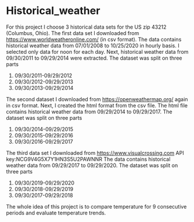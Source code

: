 # Historical_weather

For this project I choose 3 historical data sets for the US zip 43212 (Columbus, Ohio).  The first data set  I downloaded  from                                               https://www.worldweatheronline.com/ (in csv format). The data contains historical weather data from 07/01/2008 to 10/25/2020 in hourly basis. I selected only data for noon for each day. Next, historical weather data from 09/30/2011 to 09/29/2014 were extracted. 
The dataset was split on three parts
1.	09/30/2011-09/29/2012
2.	09/30/2012-09/29/2013
3.	09/30/2013-09/29/2014

The second dataset  I downloaded from https://openweathermap.org/ again in csv format. Next, I created the html format from the csv file. 
The html file contains historical weather data from 09/29/2014 to 09/29/2017.
The dataset was split on three parts
1.	09/30/2014-09/29/2015
2.	09/30/2015-09/29/2016
3.	09/30/2016-09/29/2017

The third data set  I downloaded from  https://www.visualcrossing.com 
	  API key:NCG9V4G5X7Y1HN3S5U2PAWNNR 
    The data contains historical weather data from 09/29/2017 to 09/29/2020. The dataset was split on three parts
1. 	09/30/2019-09/29/2020
2.	09/30/2018-09/29/2019
3.	09/30/2017-09/29/2018

The whole idea of this project is to compare temperature for 9 consecutive periods and evaluate temperature trends. 
